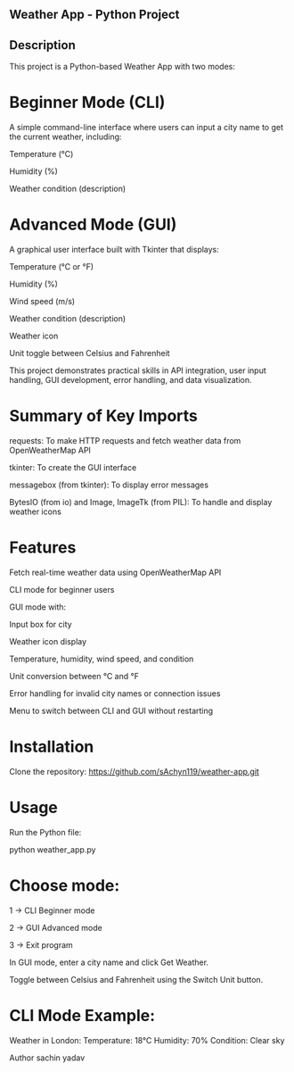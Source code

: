 ## Weather App - Python Project
## Description

This project is a Python-based Weather App with two modes:

# Beginner Mode (CLI)
A simple command-line interface where users can input a city name to get the current weather, including:

Temperature (°C)

Humidity (%)

Weather condition (description)

# Advanced Mode (GUI)
A graphical user interface built with Tkinter that displays:

Temperature (°C or °F)

Humidity (%)

Wind speed (m/s)

Weather condition (description)

Weather icon

Unit toggle between Celsius and Fahrenheit

This project demonstrates practical skills in API integration, user input handling, GUI development, error handling, and data visualization.

# Summary of Key Imports

requests: To make HTTP requests and fetch weather data from OpenWeatherMap API

tkinter: To create the GUI interface

messagebox (from tkinter): To display error messages

BytesIO (from io) and Image, ImageTk (from PIL): To handle and display weather icons

# Features

Fetch real-time weather data using OpenWeatherMap API

CLI mode for beginner users

GUI mode with:

Input box for city

Weather icon display

Temperature, humidity, wind speed, and condition

Unit conversion between °C and °F

Error handling for invalid city names or connection issues

Menu to switch between CLI and GUI without restarting

# Installation

Clone the repository:
https://github.com/sAchyn119/weather-app.git


# Usage

Run the Python file:

python weather_app.py


# Choose mode:

1 → CLI Beginner mode

2 → GUI Advanced mode

3 → Exit program

In GUI mode, enter a city name and click Get Weather.

Toggle between Celsius and Fahrenheit using the Switch Unit button.

# CLI Mode Example:

Weather in London:
Temperature: 18°C
Humidity: 70%
Condition: Clear sky

Author
sachin yadav
